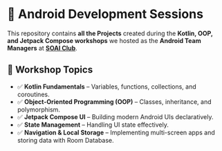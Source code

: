 # 📱 Android Development Sessions

This repository contains **all the Projects** created during the **Kotlin, OOP, and Jetpack Compose workshops** we hosted as the **Android Team Managers** at <a href=https://github.com/soaibejaia>**SOAI Club**</a>.  

## 🎯 Workshop Topics  
- ✅ **Kotlin Fundamentals** – Variables, functions, collections, and coroutines.  
- ✅ **Object-Oriented Programming (OOP)** – Classes, inheritance, and polymorphism.  
- ✅ **Jetpack Compose UI** – Building modern Android UIs declaratively.  
- ✅ **State Management** – Handling UI state effectively.  
- ✅ **Navigation & Local Storage** – Implementing multi-screen apps and storing data with Room Database.  
